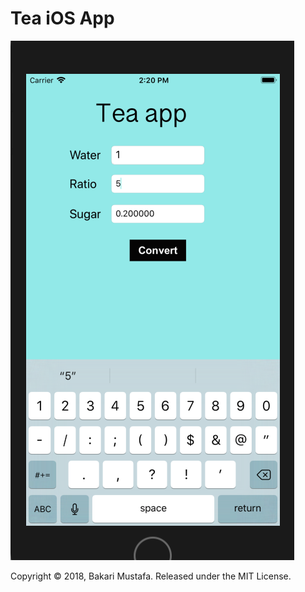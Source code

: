 # Tea iOS App

![Screen Shot](https://github.com/realbakari/tea-app/blob/master/tea%20app/Screenshot/Screen%20Shot%202018-12-05%20at%202.20.13%20pm.png?raw=true)

Copyright © 2018, Bakari Mustafa. Released under the MIT License.


